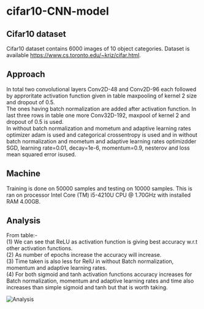# cifar10-CNN-model
## Cifar10 dataset <br>
Cifar10 dataset contains 6000 images of 10 object categories. Dataset is available https://www.cs.toronto.edu/~kriz/cifar.html. <br>

## Approach <br>
In total two convolutional layers Conv2D-48 and Conv2D-96 each followed by approritate activation function given in table maxpooling of kernel 2 size and dropout of 0.5. <br>
The ones having batch normalization are added after activation function. In last three rows in table one more Conv32D-192, maxpool of kernel 2 and dropout of 0.5 is used.<br>
In without batch normalization and mometum and adaptive learning rates optimizer adam is used and categorical crossentropy is used and in without batch normalization and mometum and adaptive learning rates optimizdder SGD, learning rate=0.01, decay=1e-6, momentum=0.9, nesterov and loss mean squared error isused.<br>

## Machine <br>
Training is done on 50000 samples and testing on 10000 samples. This is ran on processor Intel Core (TM) i5-4210U CPU @ 1.70GHz with installed RAM 4.00GB.<br>

## Analysis <br>
From table:- <br>
(1) We can see that ReLU as activation function is giving best accuracy w.r.t other activation functions. <br>
(2) As number of epochs increase the accuracy will increase. <br>
(3) Time taken is also less for RelU in without Batch normalization, momentum and adaptive learning rates.  <br>
(4) For both sigmoid and tanh activation functions accuracy increases for Batch normalization, momentum and adaptive learning rates and time also increases than simple sigmoid and tanh but that is worth taking.<br>

![Analysis](Image/anaysis.png)
